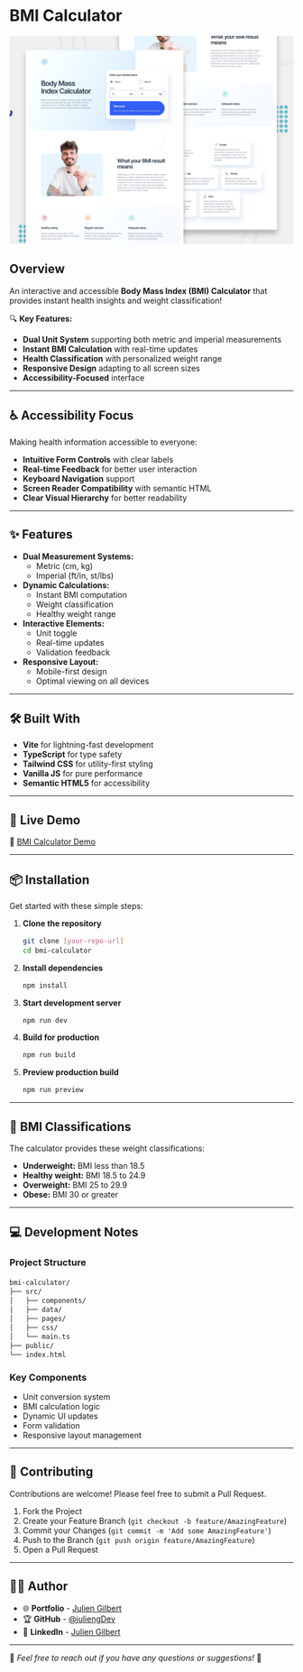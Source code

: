 # BMI Calculator

![Design preview for the BMI Calculator](./preview.jpg)

## Overview

An interactive and accessible **Body Mass Index (BMI) Calculator** that provides instant health insights and weight classification!

🔍 **Key Features:**

- **Dual Unit System** supporting both metric and imperial measurements
- **Instant BMI Calculation** with real-time updates
- **Health Classification** with personalized weight range
- **Responsive Design** adapting to all screen sizes
- **Accessibility-Focused** interface

---

## ♿️ Accessibility Focus

Making health information accessible to everyone:

- **Intuitive Form Controls** with clear labels
- **Real-time Feedback** for better user interaction
- **Keyboard Navigation** support
- **Screen Reader Compatibility** with semantic HTML
- **Clear Visual Hierarchy** for better readability

---

## ✨ Features

- **Dual Measurement Systems:**
  - Metric (cm, kg)
  - Imperial (ft/in, st/lbs)
- **Dynamic Calculations:**
  - Instant BMI computation
  - Weight classification
  - Healthy weight range
- **Interactive Elements:**
  - Unit toggle
  - Real-time updates
  - Validation feedback
- **Responsive Layout:**
  - Mobile-first design
  - Optimal viewing on all devices

---

## 🛠 Built With

- **Vite** for lightning-fast development
- **TypeScript** for type safety
- **Tailwind CSS** for utility-first styling
- **Vanilla JS** for pure performance
- **Semantic HTML5** for accessibility

---

## 🚀 Live Demo

🔗 [BMI Calculator Demo](https://juliengdev-bmi.netlify.app/)

---

## 📦 Installation

Get started with these simple steps:

1. **Clone the repository**

   ```bash
   git clone [your-repo-url]
   cd bmi-calculator
   ```

2. **Install dependencies**

   ```bash
   npm install
   ```

3. **Start development server**

   ```bash
   npm run dev
   ```

4. **Build for production**

   ```bash
   npm run build
   ```

5. **Preview production build**
   ```bash
   npm run preview
   ```

---

## 🧮 BMI Classifications

The calculator provides these weight classifications:

- **Underweight:** BMI less than 18.5
- **Healthy weight:** BMI 18.5 to 24.9
- **Overweight:** BMI 25 to 29.9
- **Obese:** BMI 30 or greater

---

## 💻 Development Notes

### Project Structure

```
bmi-calculator/
├── src/
│   ├── components/
│   ├── data/
│   ├── pages/
│   ├── css/
│   └── main.ts
├── public/
└── index.html
```

### Key Components

- Unit conversion system
- BMI calculation logic
- Dynamic UI updates
- Form validation
- Responsive layout management

---

## 🤝 Contributing

Contributions are welcome! Please feel free to submit a Pull Request.

1. Fork the Project
2. Create your Feature Branch (`git checkout -b feature/AmazingFeature`)
3. Commit your Changes (`git commit -m 'Add some AmazingFeature'`)
4. Push to the Branch (`git push origin feature/AmazingFeature`)
5. Open a Pull Request

---

## 👨‍💻 Author

- 🌐 **Portfolio** - [Julien Gilbert](https://juliengilbert.com/)
- 🏆 **GitHub** - [@juliengDev](https://github.com/juliengDev)
- 💼 **LinkedIn** - [Julien Gilbert](https://www.linkedin.com/in/julien-gilbert-reactjs/)

---

🎯 _Feel free to reach out if you have any questions or suggestions!_ 🚀
